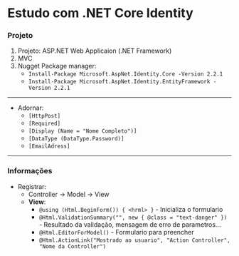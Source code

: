 # Estudo com .NET Core Identity

### Projeto
1. Projeto: ASP.NET Web Applicaion (.NET Framework)
1. MVC 
1. Nugget Package manager:
   * `Install-Package Microsoft.AspNet.Identity.Core -Version 2.2.1`
   * `Install-Package Microsoft.AspNet.Identity.EntityFramework -Version 2.2.1`
   
--- 
* Adornar: 
   * `[HttpPost]`
   * `[Required]`
   * `[Display (Name = "Nome Completo")]`
   * `[DataType (DataType.Password)]`
   * `[EmailAdress]`
---
### Informações
* Registrar:
   * Controller -> Model -> View
   * **View**:
      * `@using (Html.BeginForm()) { <hrml> }` - Inicializa o formulario
      * `@Html.ValidationSummary("", new { @class = "text-danger" })` - Resultado da validação, mensagem de erro de parametros...
      * `@Html.EditorForModel()` - Formulario para preencher
      * `@Html.ActionLink("Mostrado ao usuario", "Action Controller", "Nome da Controller")`
